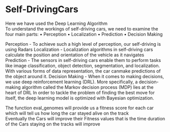 # Self-DrivingCars
Here we have used the Deep Learning Algorithm  
To understand the workings of self-driving cars, we need to examine the four main parts:
• Perception
• Localization
• Prediction
• Decision Making

Perception - To achieve such a high level of perception, our self-driving is using Radars
Localization - Localization algorithms in self-driving cars calculate the position and orientation of the vehicle as it navigates
Prediction - The sensors in self-driving cars enable them to perform tasks like image classification, object detection, segmentation, and localization. With various forms of data representation, the car canmake predictions of the object around it.
Decision Making - When it comes to making decisions, we use deep reinforcement learning (DRL). More specifically, a decision-making algorithm called the Markov decision process (MDP) lies at the heart of DRL
In order to tackle the problem of finding the best move for itself, the deep learning model is optimized with Bayesian optimization.

The function eval_genomes will provide us a fitness score for each car which will tell us how long the car stayed alive on the track  
Eventually the Cars will improve their Fitness values that is the time duration of the Cars staying on the tracks will improve
